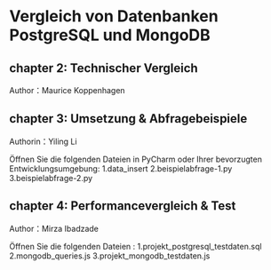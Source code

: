 
# Vergleich von Datenbanken PostgreSQL und MongoDB

## chapter 2: Technischer Vergleich 
Author：Maurice Koppenhagen


## chapter 3: Umsetzung & Abfragebeispiele
Authorin：Yiling Li

Öffnen Sie die folgenden Dateien in PyCharm oder Ihrer bevorzugten Entwicklungsumgebung:
1.data_insert
2.beispielabfrage-1.py
3.beispielabfrage-2.py



## chapter 4: Performancevergleich & Test
Author：Mirza Ibadzade

Öffnen Sie die folgenden Dateien :
1.projekt_postgresql_testdaten.sql
2.mongodb_queries.js
3.projekt_mongodb_testdaten.js
